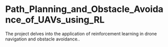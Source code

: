 # Path_Planning_and_Obstacle_Avoidance_of_UAVs_using_RL
The project delves into the application of reinforcement learning in drone navigation and obstacle avoidance..
